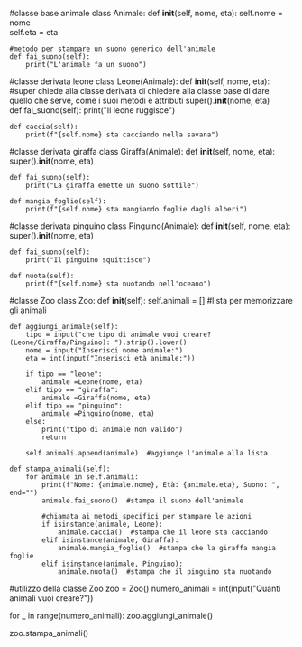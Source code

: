 #classe base animale
class Animale:
    def __init__(self, nome, eta):
        self.nome = nome  
        self.eta = eta    

    #metodo per stampare un suono generico dell'animale
    def fai_suono(self):
        print("L'animale fa un suono")



#classe derivata leone
class Leone(Animale):
    def __init__(self, nome, eta):
        #super chiede alla classe derivata di chiedere alla classe base di dare quello che serve, come i suoi metodi e attributi
        super().__init__(nome, eta)  
    def fai_suono(self):
        print("Il leone ruggisce")

    def caccia(self):
        print(f"{self.nome} sta cacciando nella savana")

#classe derivata giraffa
class Giraffa(Animale):
    def __init__(self, nome, eta):
        super().__init__(nome, eta)

    def fai_suono(self):
        print("La giraffa emette un suono sottile")

    def mangia_foglie(self):
        print(f"{self.nome} sta mangiando foglie dagli alberi")


#classe derivata pinguino
class Pinguino(Animale):
    def __init__(self, nome, eta):
        super().__init__(nome, eta)

    def fai_suono(self):
        print("Il pinguino squittisce")

    def nuota(self):
        print(f"{self.nome} sta nuotando nell'oceano")

#classe Zoo
class Zoo:
    def __init__(self):
        self.animali = []  #lista per memorizzare gli animali

    def aggiungi_animale(self):
        tipo = input("che tipo di animale vuoi creare?(Leone/Giraffa/Pinguino): ").strip().lower()
        nome = input("Inserisci nome animale:")
        eta = int(input("Inserisci età animale:"))

        if tipo == "leone":
            animale =Leone(nome, eta)
        elif tipo == "giraffa":
            animale =Giraffa(nome, eta)
        elif tipo == "pinguino":
            animale =Pinguino(nome, eta)
        else:
            print("tipo di animale non valido")
            return
        
        self.animali.append(animale)  #aggiunge l'animale alla lista

    def stampa_animali(self):
        for animale in self.animali:
            print(f"Nome: {animale.nome}, Età: {animale.eta}, Suono: ", end="")
            animale.fai_suono()  #stampa il suono dell'animale
            
            #chiamata ai metodi specifici per stampare le azioni
            if isinstance(animale, Leone):
                animale.caccia()  #stampa che il leone sta cacciando
            elif isinstance(animale, Giraffa):
                animale.mangia_foglie()  #stampa che la giraffa mangia foglie
            elif isinstance(animale, Pinguino):
                animale.nuota()  #stampa che il pinguino sta nuotando

#utilizzo della classe Zoo
zoo = Zoo()
numero_animali = int(input("Quanti animali vuoi creare?"))

for _ in range(numero_animali):
    zoo.aggiungi_animale()

zoo.stampa_animali()

